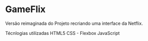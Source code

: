 # GameFlix
Versão reimaginada do Projeto recriando uma interface da Netflix.

Técnlogias utilizadas
HTML5
CSS - Flexbox
JavaScript
